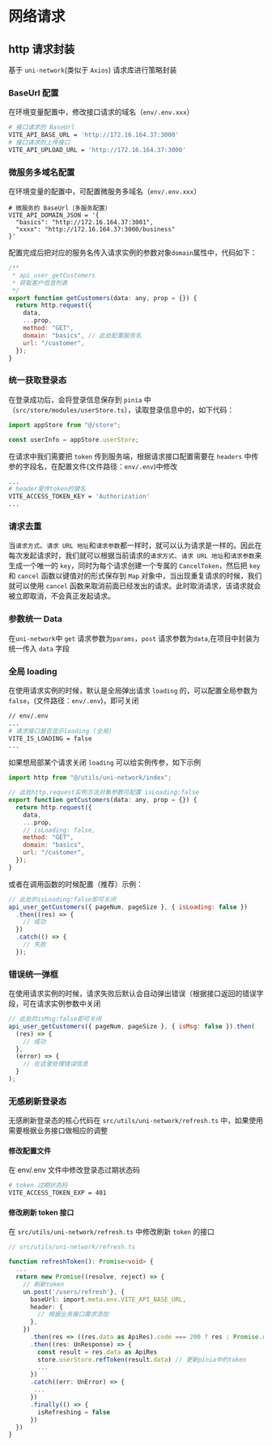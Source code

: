 # 网络请求

## http 请求封装

基于 `uni-network`(类似于 `Axios`) 请求库进行策略封装

### BaseUrl 配置

在环境变量配置中，修改接口请求的域名（`env/.env.xxx`）

```sh
# 接口请求的 BaseUrl
VITE_API_BASE_URL = 'http://172.16.164.37:3000'
# 接口请求的上传接口
VITE_API_UPLOAD_URL = 'http://172.16.164.37:3000'
```

### 微服务多域名配置

在环境变量的配置中，可配置微服务多域名（`env/.env.xxx`）

```
# 微服务的 BaseUrl（多服务配置）
VITE_API_DOMAIN_JSON = '{
  "basics": "http://172.16.164.37:3001",
  "xxxx": "http://172.16.164.37:3000/business"
}'
```

配置完成后把对应的服务名传入请求实例的参数对象`domain`属性中，代码如下：

```js
/**
 * api_user_getCustomers
 * 获取客户信息列表
 */
export function getCustomers(data: any, prop = {}) {
  return http.request({
    data,
    ...prop,
    method: "GET",
    domain: "basics", // 此处配置服务名
    url: "/customer",
  });
}
```

### 统一获取登录态

在登录成功后，会将登录信息保存到 `pinia` 中（`src/store/modules/userStore.ts`），读取登录信息中的，如下代码：

```js
import appStore from "@/store";

const userInfo = appStore.userStore;
```

在请求中我们需要把 `token` 传到服务端，根据请求接口配置需要在 `headers` 中传参的字段名，在配置文件(文件路径：`env/.env`)中修改

```sh
...
# header里传token的键名
VITE_ACCESS_TOKEN_KEY = 'Authorization'
...

```

### 请求去重

当`请求方式`、`请求 URL 地址`和`请求参数`都一样时，就可以认为请求是一样的。因此在每次发起请求时，我们就可以根据当前请求的`请求方式`、`请求 URL 地址`和`请求参数`来生成一个唯一的 `key`，同时为每个请求创建一个专属的 `CancelToken`，然后把 `key` 和 `cancel` 函数以键值对的形式保存到 `Map` 对象中，当出现重复请求的时候，我们就可以使用 `cancel` 函数来取消前面已经发出的请求。此时取消请求，该请求就会被立即取消，不会真正发起请求。

### 参数统一 Data

在`uni-network`中 `get` 请求参数为`params`，`post` 请求参数为`data`,在项目中封装为统一传入 `data` 字段

### 全局 loading

在使用请求实例的时候，默认是全局弹出请求 `loading` 的，可以配置全局参数为 `false`，(文件路径：`env/.env`)，即可关闭

```sh
// env/.env
...
# 请求接口是否显示loading (全局)
VITE_IS_LOADING = false
...
```

如果想局部某个请求关闭 `loading` 可以给实例传参，如下示例

```js
import http from "@/utils/uni-network/index";

// 此处http.request实例方法对象参数可配置 isLoading:false
export function getCustomers(data: any, prop = {}) {
  return http.request({
    data,
    ...prop,
    // isLoading: false,
    method: "GET",
    domain: "basics",
    url: "/customer",
  });
}
```

或者在调用函数的时候配置（推荐）示例：

```js
// 此处的isLoading:false即可关闭
api_user_getCustomers({ pageNum, pageSize }, { isLoading: false })
  .then((res) => {
    // 成功
  })
  .catch(() => {
    // 失败
  });
```

### 错误统一弹框

在使用请求实例的时候，请求失败后默认会自动弹出错误（根据接口返回的错误字段，可在请求实例参数中关闭

```js
// 此处的isMsg:false即可关闭
api_user_getCustomers({ pageNum, pageSize }, { isMsg: false }).then(
  (res) => {
    // 成功
  },
  (error) => {
    // 在这里处理错误信息
  }
);
```

### 无感刷新登录态

无感刷新登录态的核心代码在 `src/utils/uni-network/refresh.ts` 中，如果使用需要根据业务接口做相应的调整 <br/>

#### 修改配置文件

在 env/.env 文件中修改登录态过期状态码

```sh
# token 过期状态码
VITE_ACCESS_TOKEN_EXP = 401
```

#### 修改刷新 token 接口

在 `src/utils/uni-network/refresh.ts` 中修改刷新 `token` 的接口

```ts
// src/utils/uni-network/refresh.ts

function refreshToken(): Promise<void> {
  ...
  return new Promise((resolve, reject) => {
    // 刷新token
    un.post('/users/refresh'}, {
      baseUrl: import.meta.env.VITE_API_BASE_URL,
      header: {
        // 根据业务接口需求添加
      },
    })
      .then(res => ((res.data as ApiRes).code === 200 ? res : Promise.reject(res)))
      .then((res: UnResponse) => {
        const result = res.data as ApiRes
        store.userStore.refToken(result.data) // 更新pinia中的token
        ...
      })
      .catch((err: UnError) => {
       ...
      })
      .finally(() => {
        isRefreshing = false
      })
  })
}
```
